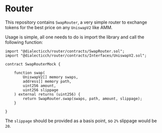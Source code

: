 # Router

This repository contains `SwapRouter`, a very simple router to exchange tokens for the best price on any `UniswapV2`
like AMM.

Usage is simple, all one needs to do is import the library and call the following function:

```solidity
import "@dialecticch/router/contracts/SwapRouter.sol";
import "@dialecticch/router/contracts/Interfaces/UniswapV2.sol";

contract SwapRouterMock {

    function swap(
        UniswapV2[] memory swaps,
        address[] memory path,
        uint256 amount,
        uint256 slippage
    ) external returns (uint256) {
        return SwapRouter.swap(swaps, path, amount, slippage);
    }

}
```

The `slippage` should be provided as a basis point, so `2%` slippage would be `20`.
